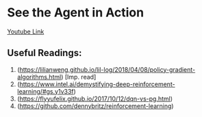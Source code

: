 # See the Agent in Action
[Youtube Link](https://www.youtube.com/watch?v=ONie4bPwHRw)


## Useful Readings:
  1. (https://lilianweng.github.io/lil-log/2018/04/08/policy-gradient-algorithms.html) [Imp. read]
  2. (https://www.intel.ai/demystifying-deep-reinforcement-learning/#gs.y1v33f)
  3. (https://flyyufelix.github.io/2017/10/12/dqn-vs-pg.html)
  4. (https://github.com/dennybritz/reinforcement-learning)
  
